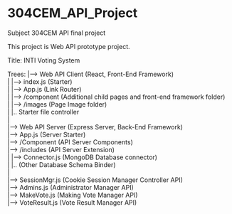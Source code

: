 # 304CEM_API_Project
Subject 304CEM API final project

This project is Web API prototype project.

Title: INTI Voting System

Trees: 
|--> Web API Client (React, Front-End Framework) <br />
| |--> index.js (Starter) <br />
| |--> App.js (Link Router) <br />
| |--> /component (Additional child pages and front-end framework folder) <br />
| |--> /images (Page Image folder) <br />
| |.. Starter file controller <br />
| <br />
|--> Web API Server (Express Server, Back-End Framework) <br />
  |--> App.js (Server Starter) <br />
  |--> /Component (API Server Components) <br />
    |--> /includes (API Server Extension) <br />
    | |--> Connector.js (MongoDB Database connector) <br />
    | |.. (Other Database Schema Binder)  <br />
    | <br />
    |--> SessionMgr.js (Cookie Session Manager Controller API) <br />
    |--> Admins.js (Administrator Manager API) <br />
    |--> MakeVote.js (Making Vote Manager API) <br />
    |--> VoteResult.js (Vote Result Manager API)  <br />
    
